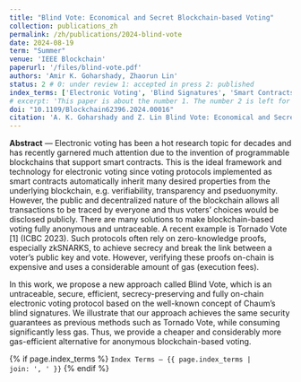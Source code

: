 ```yaml
---
title: "Blind Vote: Economical and Secret Blockchain-based Voting"
collection: publications_zh
permalink: /zh/publications/2024-blind-vote
date: 2024-08-19
term: "Summer"
venue: 'IEEE Blockchain'
paperurl: '/files/blind-vote.pdf'
authors: 'Amir K. Goharshady, Zhaorun Lin'
status: 2 # 0: under review 1: accepted in press 2: published
index_terms: ['Electronic Voting', 'Blind Signatures', 'Smart Contracts']
# excerpt: 'This paper is about the number 1. The number 2 is left for future work.'
doi: "10.1109/Blockchain62396.2024.00016"
citation: 'A. K. Goharshady and Z. Lin Blind Vote: Economical and Secret Blockchain-Based Voting. In 7th IEEE International Conference on Blockchain (Blockchain), 2024, pp. 46-53.'
---
```

**Abstract** — Electronic voting has been a hot research topic for decades and has recently garnered much attention due to the invention of programmable blockchains that support smart contracts. This is the ideal framework and technology for electronic voting since voting protocols implemented as smart contracts automatically inherit many desired properties from the underlying blockchain, e.g. verifiability, transparency and pseduonymity. However, the public and decentralized nature of the blockchain allows all transactions to be traced by everyone and thus voters’ choices would be disclosed publicly. There are many solutions to make blockchain-based voting fully anonymous and untraceable. A recent example is Tornado Vote [1] (ICBC 2023). Such protocols often rely on zero-knowledge proofs, especially zkSNARKS, to achieve secrecy and break the link between a voter’s public key and vote. However, verifying these proofs on-chain is expensive and uses a considerable amount of gas (execution fees).

In this work, we propose a new approach called Blind Vote, which is an untraceable, secure, efficient, secrecy-preserving and fully on-chain electronic voting protocol based on the well-known concept of Chaum’s blind signatures. We illustrate that our approach achieves the same security guarantees as previous methods such as Tornado Vote, while consuming significantly less gas. Thus, we provide a cheaper and considerably more gas-efficient alternative for anonymous blockchain-based voting.

{% if page.index_terms %}
  <code>Index Terms — {{ page.index_terms | join: ', ' }}</code>
{% endif %}
